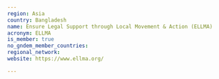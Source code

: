 ```yaml
---
region: Asia
country: Bangladesh
name: Ensure Legal Support through Local Movement & Action (ELLMA)
acronym: ELLMA
is_member: true
no_gndem_member_countries: 
regional_network: 
website: https://www.ellma.org/

---
```

